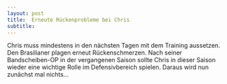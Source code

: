 ```yaml
---
layout: post
title:  Erneute Rückenprobleme bei Chris
subtitle:  
---
```


Chris muss mindestens in den nächsten Tagen mit dem Training aussetzen. Den Brasilianer plagen erneut Rückenschmerzen. Nach seiner Bandscheiben-OP in der vergangenen Saison sollte Chris in dieser Saison wieder eine wichtige Rolle im Defensivbereich spielen. Daraus wird nun zunächst mal nichts...


